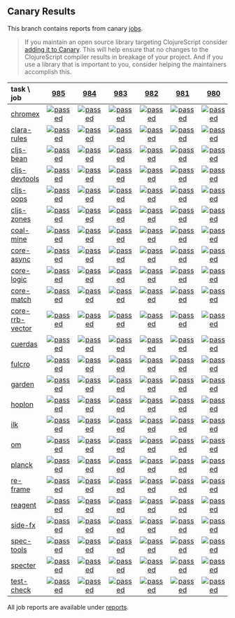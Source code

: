 ## Canary Results

This branch contains reports from canary [jobs](https://github.com/cljs-oss/canary/tree/jobs).

> If you maintain an open source library targeting ClojureScript consider [adding it to Canary](https://github.com/cljs-oss/canary/tree/master#how-to-participate). This will help ensure that no changes to the ClojureScript compiler results in breakage of your project. And if you use a library that is important to you, consider helping the maintainers accomplish this.

[//]: # (begin_overview_table)

| task \ job | <a href="reports/2019/06/23/job-000985-1.10.545-bc6ecdd6" title="job #985 finished on 2019-06-23">985</a> | <a href="reports/2019/06/22/job-000984-1.10.545-bc6ecdd6" title="job #984 finished on 2019-06-22">984</a> | <a href="reports/2019/06/21/job-000983-1.10.546-dc63d9d3" title="job #983 finished on 2019-06-21">983</a> | <a href="reports/2019/06/20/job-000982-1.10.546-31a5e86e" title="job #982 finished on 2019-06-20">982</a> | <a href="reports/2019/06/20/job-000981-1.10.546-42612fee" title="job #981 finished on 2019-06-20">981</a> | <a href="reports/2019/06/20/job-000980-1.10.546-53c62ee4" title="job #980 finished on 2019-06-20">980</a> | <a href="reports/2019/06/20/job-000979-1.10.546-7bee98c3" title="job #979 finished on 2019-06-20">979</a> | <a href="reports/2019/06/20/job-000978-1.10.546-56f99505" title="job #978 finished on 2019-06-20">978</a> | <a href="reports/2019/06/20/job-000977-1.10.546-50f0f995" title="job #977 finished on 2019-06-20">977</a> | <a href="reports/2019/06/20/job-000976-1.10.545-bc6ecdd6" title="job #976 finished on 2019-06-20">976</a> |
| :--- | :---: | :---: | :---: | :---: | :---: | :---: | :---: | :---: | :---: | :---: |
| [chromex](https://github.com/binaryage/chromex) | <a href="reports/2019/06/23/job-000985-1.10.545-bc6ecdd6#-chromex"><img title="passed" src="http://box.binaryage.com/s-passed.svg"><a> | <a href="reports/2019/06/22/job-000984-1.10.545-bc6ecdd6#-chromex"><img title="passed" src="http://box.binaryage.com/s-passed.svg"><a> | <a href="reports/2019/06/21/job-000983-1.10.546-dc63d9d3#-chromex"><img title="passed" src="http://box.binaryage.com/s-passed.svg"><a> | <a href="reports/2019/06/20/job-000982-1.10.546-31a5e86e#-chromex"><img title="passed" src="http://box.binaryage.com/s-passed.svg"><a> | <a href="reports/2019/06/20/job-000981-1.10.546-42612fee#-chromex"><img title="passed" src="http://box.binaryage.com/s-passed.svg"><a> | <a href="reports/2019/06/20/job-000980-1.10.546-53c62ee4#-chromex"><img title="passed" src="http://box.binaryage.com/s-passed.svg"><a> | <a href="reports/2019/06/20/job-000979-1.10.546-7bee98c3#-chromex"><img title="passed" src="http://box.binaryage.com/s-passed.svg"><a> | <a href="reports/2019/06/20/job-000978-1.10.546-56f99505#-chromex"><img title="passed" src="http://box.binaryage.com/s-passed.svg"><a> | <a href="reports/2019/06/20/job-000977-1.10.546-50f0f995#-chromex"><img title="passed" src="http://box.binaryage.com/s-passed.svg"><a> | <a href="reports/2019/06/20/job-000976-1.10.545-bc6ecdd6#-chromex"><img title="passed" src="http://box.binaryage.com/s-passed.svg"><a> |
| [clara-rules](https://github.com/cerner/clara-rules) | <a href="reports/2019/06/23/job-000985-1.10.545-bc6ecdd6#-clara-rules"><img title="passed" src="http://box.binaryage.com/s-passed.svg"><a> | <a href="reports/2019/06/22/job-000984-1.10.545-bc6ecdd6#-clara-rules"><img title="passed" src="http://box.binaryage.com/s-passed.svg"><a> | <a href="reports/2019/06/21/job-000983-1.10.546-dc63d9d3#-clara-rules"><img title="passed" src="http://box.binaryage.com/s-passed.svg"><a> | <a href="reports/2019/06/20/job-000982-1.10.546-31a5e86e#-clara-rules"><img title="passed" src="http://box.binaryage.com/s-passed.svg"><a> | <a href="reports/2019/06/20/job-000981-1.10.546-42612fee#-clara-rules"><img title="passed" src="http://box.binaryage.com/s-passed.svg"><a> | <a href="reports/2019/06/20/job-000980-1.10.546-53c62ee4#-clara-rules"><img title="passed" src="http://box.binaryage.com/s-passed.svg"><a> | <a href="reports/2019/06/20/job-000979-1.10.546-7bee98c3#-clara-rules"><img title="passed" src="http://box.binaryage.com/s-passed.svg"><a> | <a href="reports/2019/06/20/job-000978-1.10.546-56f99505#-clara-rules"><img title="passed" src="http://box.binaryage.com/s-passed.svg"><a> | <a href="reports/2019/06/20/job-000977-1.10.546-50f0f995#-clara-rules"><img title="passed" src="http://box.binaryage.com/s-passed.svg"><a> | <a href="reports/2019/06/20/job-000976-1.10.545-bc6ecdd6#-clara-rules"><img title="passed" src="http://box.binaryage.com/s-passed.svg"><a> |
| [cljs-bean](https://github.com/mfikes/cljs-bean) | <a href="reports/2019/06/23/job-000985-1.10.545-bc6ecdd6#-cljs-bean"><img title="passed" src="http://box.binaryage.com/s-passed.svg"><a> | <a href="reports/2019/06/22/job-000984-1.10.545-bc6ecdd6#-cljs-bean"><img title="passed" src="http://box.binaryage.com/s-passed.svg"><a> | <a href="reports/2019/06/21/job-000983-1.10.546-dc63d9d3#-cljs-bean"><img title="passed" src="http://box.binaryage.com/s-passed.svg"><a> | <a href="reports/2019/06/20/job-000982-1.10.546-31a5e86e#-cljs-bean"><img title="passed" src="http://box.binaryage.com/s-passed.svg"><a> | <a href="reports/2019/06/20/job-000981-1.10.546-42612fee#-cljs-bean"><img title="passed" src="http://box.binaryage.com/s-passed.svg"><a> | <a href="reports/2019/06/20/job-000980-1.10.546-53c62ee4#-cljs-bean"><img title="passed" src="http://box.binaryage.com/s-passed.svg"><a> | <a href="reports/2019/06/20/job-000979-1.10.546-7bee98c3#-cljs-bean"><img title="passed" src="http://box.binaryage.com/s-passed.svg"><a> | <a href="reports/2019/06/20/job-000978-1.10.546-56f99505#-cljs-bean"><img title="passed" src="http://box.binaryage.com/s-passed.svg"><a> | <a href="reports/2019/06/20/job-000977-1.10.546-50f0f995#-cljs-bean"><img title="passed" src="http://box.binaryage.com/s-passed.svg"><a> | <a href="reports/2019/06/20/job-000976-1.10.545-bc6ecdd6#-cljs-bean"><img title="passed" src="http://box.binaryage.com/s-passed.svg"><a> |
| [cljs-devtools](https://github.com/binaryage/cljs-devtools) | <a href="reports/2019/06/23/job-000985-1.10.545-bc6ecdd6#-cljs-devtools"><img title="passed" src="http://box.binaryage.com/s-passed.svg"><a> | <a href="reports/2019/06/22/job-000984-1.10.545-bc6ecdd6#-cljs-devtools"><img title="passed" src="http://box.binaryage.com/s-passed.svg"><a> | <a href="reports/2019/06/21/job-000983-1.10.546-dc63d9d3#-cljs-devtools"><img title="passed" src="http://box.binaryage.com/s-passed.svg"><a> | <a href="reports/2019/06/20/job-000982-1.10.546-31a5e86e#-cljs-devtools"><img title="passed" src="http://box.binaryage.com/s-passed.svg"><a> | <a href="reports/2019/06/20/job-000981-1.10.546-42612fee#-cljs-devtools"><img title="passed" src="http://box.binaryage.com/s-passed.svg"><a> | <a href="reports/2019/06/20/job-000980-1.10.546-53c62ee4#-cljs-devtools"><img title="passed" src="http://box.binaryage.com/s-passed.svg"><a> | <a href="reports/2019/06/20/job-000979-1.10.546-7bee98c3#-cljs-devtools"><img title="passed" src="http://box.binaryage.com/s-passed.svg"><a> | <a href="reports/2019/06/20/job-000978-1.10.546-56f99505#-cljs-devtools"><img title="passed" src="http://box.binaryage.com/s-passed.svg"><a> | <a href="reports/2019/06/20/job-000977-1.10.546-50f0f995#-cljs-devtools"><img title="passed" src="http://box.binaryage.com/s-passed.svg"><a> | <a href="reports/2019/06/20/job-000976-1.10.545-bc6ecdd6#-cljs-devtools"><img title="passed" src="http://box.binaryage.com/s-passed.svg"><a> |
| [cljs-oops](https://github.com/binaryage/cljs-oops) | <a href="reports/2019/06/23/job-000985-1.10.545-bc6ecdd6#-cljs-oops"><img title="passed" src="http://box.binaryage.com/s-passed.svg"><a> | <a href="reports/2019/06/22/job-000984-1.10.545-bc6ecdd6#-cljs-oops"><img title="passed" src="http://box.binaryage.com/s-passed.svg"><a> | <a href="reports/2019/06/21/job-000983-1.10.546-dc63d9d3#-cljs-oops"><img title="passed" src="http://box.binaryage.com/s-passed.svg"><a> | <a href="reports/2019/06/20/job-000982-1.10.546-31a5e86e#-cljs-oops"><img title="passed" src="http://box.binaryage.com/s-passed.svg"><a> | <a href="reports/2019/06/20/job-000981-1.10.546-42612fee#-cljs-oops"><img title="passed" src="http://box.binaryage.com/s-passed.svg"><a> | <a href="reports/2019/06/20/job-000980-1.10.546-53c62ee4#-cljs-oops"><img title="passed" src="http://box.binaryage.com/s-passed.svg"><a> | <a href="reports/2019/06/20/job-000979-1.10.546-7bee98c3#-cljs-oops"><img title="passed" src="http://box.binaryage.com/s-passed.svg"><a> | <a href="reports/2019/06/20/job-000978-1.10.546-56f99505#-cljs-oops"><img title="passed" src="http://box.binaryage.com/s-passed.svg"><a> | <a href="reports/2019/06/20/job-000977-1.10.546-50f0f995#-cljs-oops"><img title="passed" src="http://box.binaryage.com/s-passed.svg"><a> | <a href="reports/2019/06/20/job-000976-1.10.545-bc6ecdd6#-cljs-oops"><img title="passed" src="http://box.binaryage.com/s-passed.svg"><a> |
| [cljs-zones](https://github.com/binaryage/cljs-zones) | <a href="reports/2019/06/23/job-000985-1.10.545-bc6ecdd6#-cljs-zones"><img title="passed" src="http://box.binaryage.com/s-passed.svg"><a> | <a href="reports/2019/06/22/job-000984-1.10.545-bc6ecdd6#-cljs-zones"><img title="passed" src="http://box.binaryage.com/s-passed.svg"><a> | <a href="reports/2019/06/21/job-000983-1.10.546-dc63d9d3#-cljs-zones"><img title="passed" src="http://box.binaryage.com/s-passed.svg"><a> | <a href="reports/2019/06/20/job-000982-1.10.546-31a5e86e#-cljs-zones"><img title="passed" src="http://box.binaryage.com/s-passed.svg"><a> | <a href="reports/2019/06/20/job-000981-1.10.546-42612fee#-cljs-zones"><img title="passed" src="http://box.binaryage.com/s-passed.svg"><a> | <a href="reports/2019/06/20/job-000980-1.10.546-53c62ee4#-cljs-zones"><img title="passed" src="http://box.binaryage.com/s-passed.svg"><a> | <a href="reports/2019/06/20/job-000979-1.10.546-7bee98c3#-cljs-zones"><img title="passed" src="http://box.binaryage.com/s-passed.svg"><a> | <a href="reports/2019/06/20/job-000978-1.10.546-56f99505#-cljs-zones"><img title="passed" src="http://box.binaryage.com/s-passed.svg"><a> | <a href="reports/2019/06/20/job-000977-1.10.546-50f0f995#-cljs-zones"><img title="passed" src="http://box.binaryage.com/s-passed.svg"><a> | <a href="reports/2019/06/20/job-000976-1.10.545-bc6ecdd6#-cljs-zones"><img title="passed" src="http://box.binaryage.com/s-passed.svg"><a> |
| [coal-mine](https://github.com/mfikes/coal-mine) | <a href="reports/2019/06/23/job-000985-1.10.545-bc6ecdd6#-coal-mine"><img title="passed" src="http://box.binaryage.com/s-passed.svg"><a> | <a href="reports/2019/06/22/job-000984-1.10.545-bc6ecdd6#-coal-mine"><img title="passed" src="http://box.binaryage.com/s-passed.svg"><a> | <a href="reports/2019/06/21/job-000983-1.10.546-dc63d9d3#-coal-mine"><img title="passed" src="http://box.binaryage.com/s-passed.svg"><a> | <a href="reports/2019/06/20/job-000982-1.10.546-31a5e86e#-coal-mine"><img title="passed" src="http://box.binaryage.com/s-passed.svg"><a> | <a href="reports/2019/06/20/job-000981-1.10.546-42612fee#-coal-mine"><img title="passed" src="http://box.binaryage.com/s-passed.svg"><a> | <a href="reports/2019/06/20/job-000980-1.10.546-53c62ee4#-coal-mine"><img title="passed" src="http://box.binaryage.com/s-passed.svg"><a> | <a href="reports/2019/06/20/job-000979-1.10.546-7bee98c3#-coal-mine"><img title="passed" src="http://box.binaryage.com/s-passed.svg"><a> | <a href="reports/2019/06/20/job-000978-1.10.546-56f99505#-coal-mine"><img title="passed" src="http://box.binaryage.com/s-passed.svg"><a> | <a href="reports/2019/06/20/job-000977-1.10.546-50f0f995#-coal-mine"><img title="passed" src="http://box.binaryage.com/s-passed.svg"><a> | <a href="reports/2019/06/20/job-000976-1.10.545-bc6ecdd6#-coal-mine"><img title="passed" src="http://box.binaryage.com/s-passed.svg"><a> |
| [core-async](https://github.com/clojure/core.async) | <a href="reports/2019/06/23/job-000985-1.10.545-bc6ecdd6#-core-async"><img title="passed" src="http://box.binaryage.com/s-passed.svg"><a> | <a href="reports/2019/06/22/job-000984-1.10.545-bc6ecdd6#-core-async"><img title="passed" src="http://box.binaryage.com/s-passed.svg"><a> | <a href="reports/2019/06/21/job-000983-1.10.546-dc63d9d3#-core-async"><img title="passed" src="http://box.binaryage.com/s-passed.svg"><a> | <a href="reports/2019/06/20/job-000982-1.10.546-31a5e86e#-core-async"><img title="passed" src="http://box.binaryage.com/s-passed.svg"><a> | <a href="reports/2019/06/20/job-000981-1.10.546-42612fee#-core-async"><img title="passed" src="http://box.binaryage.com/s-passed.svg"><a> | <a href="reports/2019/06/20/job-000980-1.10.546-53c62ee4#-core-async"><img title="passed" src="http://box.binaryage.com/s-passed.svg"><a> | <a href="reports/2019/06/20/job-000979-1.10.546-7bee98c3#-core-async"><img title="passed" src="http://box.binaryage.com/s-passed.svg"><a> | <a href="reports/2019/06/20/job-000978-1.10.546-56f99505#-core-async"><img title="passed" src="http://box.binaryage.com/s-passed.svg"><a> | <a href="reports/2019/06/20/job-000977-1.10.546-50f0f995#-core-async"><img title="passed" src="http://box.binaryage.com/s-passed.svg"><a> | <a href="reports/2019/06/20/job-000976-1.10.545-bc6ecdd6#-core-async"><img title="passed" src="http://box.binaryage.com/s-passed.svg"><a> |
| [core-logic](https://github.com/clojure/core.logic) | <a href="reports/2019/06/23/job-000985-1.10.545-bc6ecdd6#-core-logic"><img title="passed" src="http://box.binaryage.com/s-passed.svg"><a> | <a href="reports/2019/06/22/job-000984-1.10.545-bc6ecdd6#-core-logic"><img title="passed" src="http://box.binaryage.com/s-passed.svg"><a> | <a href="reports/2019/06/21/job-000983-1.10.546-dc63d9d3#-core-logic"><img title="passed" src="http://box.binaryage.com/s-passed.svg"><a> | <a href="reports/2019/06/20/job-000982-1.10.546-31a5e86e#-core-logic"><img title="passed" src="http://box.binaryage.com/s-passed.svg"><a> | <a href="reports/2019/06/20/job-000981-1.10.546-42612fee#-core-logic"><img title="passed" src="http://box.binaryage.com/s-passed.svg"><a> | <a href="reports/2019/06/20/job-000980-1.10.546-53c62ee4#-core-logic"><img title="passed" src="http://box.binaryage.com/s-passed.svg"><a> | <a href="reports/2019/06/20/job-000979-1.10.546-7bee98c3#-core-logic"><img title="passed" src="http://box.binaryage.com/s-passed.svg"><a> | <a href="reports/2019/06/20/job-000978-1.10.546-56f99505#-core-logic"><img title="passed" src="http://box.binaryage.com/s-passed.svg"><a> | <a href="reports/2019/06/20/job-000977-1.10.546-50f0f995#-core-logic"><img title="passed" src="http://box.binaryage.com/s-passed.svg"><a> | <a href="reports/2019/06/20/job-000976-1.10.545-bc6ecdd6#-core-logic"><img title="passed" src="http://box.binaryage.com/s-passed.svg"><a> |
| [core-match](https://github.com/clojure/core.match) | <a href="reports/2019/06/23/job-000985-1.10.545-bc6ecdd6#-core-match"><img title="passed" src="http://box.binaryage.com/s-passed.svg"><a> | <a href="reports/2019/06/22/job-000984-1.10.545-bc6ecdd6#-core-match"><img title="passed" src="http://box.binaryage.com/s-passed.svg"><a> | <a href="reports/2019/06/21/job-000983-1.10.546-dc63d9d3#-core-match"><img title="passed" src="http://box.binaryage.com/s-passed.svg"><a> | <a href="reports/2019/06/20/job-000982-1.10.546-31a5e86e#-core-match"><img title="passed" src="http://box.binaryage.com/s-passed.svg"><a> | <a href="reports/2019/06/20/job-000981-1.10.546-42612fee#-core-match"><img title="passed" src="http://box.binaryage.com/s-passed.svg"><a> | <a href="reports/2019/06/20/job-000980-1.10.546-53c62ee4#-core-match"><img title="passed" src="http://box.binaryage.com/s-passed.svg"><a> | <a href="reports/2019/06/20/job-000979-1.10.546-7bee98c3#-core-match"><img title="passed" src="http://box.binaryage.com/s-passed.svg"><a> | <a href="reports/2019/06/20/job-000978-1.10.546-56f99505#-core-match"><img title="passed" src="http://box.binaryage.com/s-passed.svg"><a> | <a href="reports/2019/06/20/job-000977-1.10.546-50f0f995#-core-match"><img title="passed" src="http://box.binaryage.com/s-passed.svg"><a> | <a href="reports/2019/06/20/job-000976-1.10.545-bc6ecdd6#-core-match"><img title="passed" src="http://box.binaryage.com/s-passed.svg"><a> |
| [core-rrb-vector](https://github.com/clojure/core.rrb-vector) | <a href="reports/2019/06/23/job-000985-1.10.545-bc6ecdd6#-core-rrb-vector"><img title="passed" src="http://box.binaryage.com/s-passed.svg"><a> | <a href="reports/2019/06/22/job-000984-1.10.545-bc6ecdd6#-core-rrb-vector"><img title="passed" src="http://box.binaryage.com/s-passed.svg"><a> | <a href="reports/2019/06/21/job-000983-1.10.546-dc63d9d3#-core-rrb-vector"><img title="passed" src="http://box.binaryage.com/s-passed.svg"><a> | <a href="reports/2019/06/20/job-000982-1.10.546-31a5e86e#-core-rrb-vector"><img title="passed" src="http://box.binaryage.com/s-passed.svg"><a> | <a href="reports/2019/06/20/job-000981-1.10.546-42612fee#-core-rrb-vector"><img title="passed" src="http://box.binaryage.com/s-passed.svg"><a> | <a href="reports/2019/06/20/job-000980-1.10.546-53c62ee4#-core-rrb-vector"><img title="passed" src="http://box.binaryage.com/s-passed.svg"><a> | <a href="reports/2019/06/20/job-000979-1.10.546-7bee98c3#-core-rrb-vector"><img title="passed" src="http://box.binaryage.com/s-passed.svg"><a> | <a href="reports/2019/06/20/job-000978-1.10.546-56f99505#-core-rrb-vector"><img title="passed" src="http://box.binaryage.com/s-passed.svg"><a> | <a href="reports/2019/06/20/job-000977-1.10.546-50f0f995#-core-rrb-vector"><img title="passed" src="http://box.binaryage.com/s-passed.svg"><a> | <a href="reports/2019/06/20/job-000976-1.10.545-bc6ecdd6#-core-rrb-vector"><img title="passed" src="http://box.binaryage.com/s-passed.svg"><a> |
| [cuerdas](https://github.com/funcool/cuerdas) | <a href="reports/2019/06/23/job-000985-1.10.545-bc6ecdd6#-cuerdas"><img title="passed" src="http://box.binaryage.com/s-passed.svg"><a> | <a href="reports/2019/06/22/job-000984-1.10.545-bc6ecdd6#-cuerdas"><img title="passed" src="http://box.binaryage.com/s-passed.svg"><a> | <a href="reports/2019/06/21/job-000983-1.10.546-dc63d9d3#-cuerdas"><img title="passed" src="http://box.binaryage.com/s-passed.svg"><a> | <a href="reports/2019/06/20/job-000982-1.10.546-31a5e86e#-cuerdas"><img title="passed" src="http://box.binaryage.com/s-passed.svg"><a> | <a href="reports/2019/06/20/job-000981-1.10.546-42612fee#-cuerdas"><img title="passed" src="http://box.binaryage.com/s-passed.svg"><a> | <a href="reports/2019/06/20/job-000980-1.10.546-53c62ee4#-cuerdas"><img title="passed" src="http://box.binaryage.com/s-passed.svg"><a> | <a href="reports/2019/06/20/job-000979-1.10.546-7bee98c3#-cuerdas"><img title="passed" src="http://box.binaryage.com/s-passed.svg"><a> | <a href="reports/2019/06/20/job-000978-1.10.546-56f99505#-cuerdas"><img title="passed" src="http://box.binaryage.com/s-passed.svg"><a> | <a href="reports/2019/06/20/job-000977-1.10.546-50f0f995#-cuerdas"><img title="passed" src="http://box.binaryage.com/s-passed.svg"><a> | <a href="reports/2019/06/20/job-000976-1.10.545-bc6ecdd6#-cuerdas"><img title="passed" src="http://box.binaryage.com/s-passed.svg"><a> |
| [fulcro](https://github.com/fulcrologic/fulcro) | <a href="reports/2019/06/23/job-000985-1.10.545-bc6ecdd6#-fulcro"><img title="passed" src="http://box.binaryage.com/s-passed.svg"><a> | <a href="reports/2019/06/22/job-000984-1.10.545-bc6ecdd6#-fulcro"><img title="passed" src="http://box.binaryage.com/s-passed.svg"><a> | <a href="reports/2019/06/21/job-000983-1.10.546-dc63d9d3#-fulcro"><img title="passed" src="http://box.binaryage.com/s-passed.svg"><a> | <a href="reports/2019/06/20/job-000982-1.10.546-31a5e86e#-fulcro"><img title="passed" src="http://box.binaryage.com/s-passed.svg"><a> | <a href="reports/2019/06/20/job-000981-1.10.546-42612fee#-fulcro"><img title="passed" src="http://box.binaryage.com/s-passed.svg"><a> | <a href="reports/2019/06/20/job-000980-1.10.546-53c62ee4#-fulcro"><img title="passed" src="http://box.binaryage.com/s-passed.svg"><a> | <a href="reports/2019/06/20/job-000979-1.10.546-7bee98c3#-fulcro"><img title="passed" src="http://box.binaryage.com/s-passed.svg"><a> | <a href="reports/2019/06/20/job-000978-1.10.546-56f99505#-fulcro"><img title="passed" src="http://box.binaryage.com/s-passed.svg"><a> | <a href="reports/2019/06/20/job-000977-1.10.546-50f0f995#-fulcro"><img title="passed" src="http://box.binaryage.com/s-passed.svg"><a> | <a href="reports/2019/06/20/job-000976-1.10.545-bc6ecdd6#-fulcro"><img title="passed" src="http://box.binaryage.com/s-passed.svg"><a> |
| [garden](https://github.com/noprompt/garden) | <a href="reports/2019/06/23/job-000985-1.10.545-bc6ecdd6#-garden"><img title="passed" src="http://box.binaryage.com/s-passed.svg"><a> | <a href="reports/2019/06/22/job-000984-1.10.545-bc6ecdd6#-garden"><img title="passed" src="http://box.binaryage.com/s-passed.svg"><a> | <a href="reports/2019/06/21/job-000983-1.10.546-dc63d9d3#-garden"><img title="passed" src="http://box.binaryage.com/s-passed.svg"><a> | <a href="reports/2019/06/20/job-000982-1.10.546-31a5e86e#-garden"><img title="passed" src="http://box.binaryage.com/s-passed.svg"><a> | <a href="reports/2019/06/20/job-000981-1.10.546-42612fee#-garden"><img title="passed" src="http://box.binaryage.com/s-passed.svg"><a> | <a href="reports/2019/06/20/job-000980-1.10.546-53c62ee4#-garden"><img title="passed" src="http://box.binaryage.com/s-passed.svg"><a> | <a href="reports/2019/06/20/job-000979-1.10.546-7bee98c3#-garden"><img title="passed" src="http://box.binaryage.com/s-passed.svg"><a> | <a href="reports/2019/06/20/job-000978-1.10.546-56f99505#-garden"><img title="passed" src="http://box.binaryage.com/s-passed.svg"><a> | <a href="reports/2019/06/20/job-000977-1.10.546-50f0f995#-garden"><img title="passed" src="http://box.binaryage.com/s-passed.svg"><a> | <a href="reports/2019/06/20/job-000976-1.10.545-bc6ecdd6#-garden"><img title="passed" src="http://box.binaryage.com/s-passed.svg"><a> |
| [hoplon](https://github.com/hoplon/hoplon) | <a href="reports/2019/06/23/job-000985-1.10.545-bc6ecdd6#-hoplon"><img title="passed" src="http://box.binaryage.com/s-passed.svg"><a> | <a href="reports/2019/06/22/job-000984-1.10.545-bc6ecdd6#-hoplon"><img title="passed" src="http://box.binaryage.com/s-passed.svg"><a> | <a href="reports/2019/06/21/job-000983-1.10.546-dc63d9d3#-hoplon"><img title="passed" src="http://box.binaryage.com/s-passed.svg"><a> | <a href="reports/2019/06/20/job-000982-1.10.546-31a5e86e#-hoplon"><img title="passed" src="http://box.binaryage.com/s-passed.svg"><a> | <a href="reports/2019/06/20/job-000981-1.10.546-42612fee#-hoplon"><img title="passed" src="http://box.binaryage.com/s-passed.svg"><a> | <a href="reports/2019/06/20/job-000980-1.10.546-53c62ee4#-hoplon"><img title="passed" src="http://box.binaryage.com/s-passed.svg"><a> | <a href="reports/2019/06/20/job-000979-1.10.546-7bee98c3#-hoplon"><img title="passed" src="http://box.binaryage.com/s-passed.svg"><a> | <a href="reports/2019/06/20/job-000978-1.10.546-56f99505#-hoplon"><img title="passed" src="http://box.binaryage.com/s-passed.svg"><a> | <a href="reports/2019/06/20/job-000977-1.10.546-50f0f995#-hoplon"><img title="passed" src="http://box.binaryage.com/s-passed.svg"><a> | <a href="reports/2019/06/20/job-000976-1.10.545-bc6ecdd6#-hoplon"><img title="passed" src="http://box.binaryage.com/s-passed.svg"><a> |
| [ilk](https://github.com/mfikes/ilk) | <a href="reports/2019/06/23/job-000985-1.10.545-bc6ecdd6#-ilk"><img title="passed" src="http://box.binaryage.com/s-passed.svg"><a> | <a href="reports/2019/06/22/job-000984-1.10.545-bc6ecdd6#-ilk"><img title="passed" src="http://box.binaryage.com/s-passed.svg"><a> | <a href="reports/2019/06/21/job-000983-1.10.546-dc63d9d3#-ilk"><img title="passed" src="http://box.binaryage.com/s-passed.svg"><a> | <a href="reports/2019/06/20/job-000982-1.10.546-31a5e86e#-ilk"><img title="passed" src="http://box.binaryage.com/s-passed.svg"><a> | <a href="reports/2019/06/20/job-000981-1.10.546-42612fee#-ilk"><img title="passed" src="http://box.binaryage.com/s-passed.svg"><a> | <a href="reports/2019/06/20/job-000980-1.10.546-53c62ee4#-ilk"><img title="passed" src="http://box.binaryage.com/s-passed.svg"><a> | <a href="reports/2019/06/20/job-000979-1.10.546-7bee98c3#-ilk"><img title="passed" src="http://box.binaryage.com/s-passed.svg"><a> | <a href="reports/2019/06/20/job-000978-1.10.546-56f99505#-ilk"><img title="passed" src="http://box.binaryage.com/s-passed.svg"><a> | <a href="reports/2019/06/20/job-000977-1.10.546-50f0f995#-ilk"><img title="passed" src="http://box.binaryage.com/s-passed.svg"><a> | <a href="reports/2019/06/20/job-000976-1.10.545-bc6ecdd6#-ilk"><img title="passed" src="http://box.binaryage.com/s-passed.svg"><a> |
| [om](https://github.com/omcljs/om) | <a href="reports/2019/06/23/job-000985-1.10.545-bc6ecdd6#-om"><img title="passed" src="http://box.binaryage.com/s-passed.svg"><a> | <a href="reports/2019/06/22/job-000984-1.10.545-bc6ecdd6#-om"><img title="passed" src="http://box.binaryage.com/s-passed.svg"><a> | <a href="reports/2019/06/21/job-000983-1.10.546-dc63d9d3#-om"><img title="passed" src="http://box.binaryage.com/s-passed.svg"><a> | <a href="reports/2019/06/20/job-000982-1.10.546-31a5e86e#-om"><img title="passed" src="http://box.binaryage.com/s-passed.svg"><a> | <a href="reports/2019/06/20/job-000981-1.10.546-42612fee#-om"><img title="passed" src="http://box.binaryage.com/s-passed.svg"><a> | <a href="reports/2019/06/20/job-000980-1.10.546-53c62ee4#-om"><img title="passed" src="http://box.binaryage.com/s-passed.svg"><a> | <a href="reports/2019/06/20/job-000979-1.10.546-7bee98c3#-om"><img title="passed" src="http://box.binaryage.com/s-passed.svg"><a> | <a href="reports/2019/06/20/job-000978-1.10.546-56f99505#-om"><img title="passed" src="http://box.binaryage.com/s-passed.svg"><a> | <a href="reports/2019/06/20/job-000977-1.10.546-50f0f995#-om"><img title="passed" src="http://box.binaryage.com/s-passed.svg"><a> | <a href="reports/2019/06/20/job-000976-1.10.545-bc6ecdd6#-om"><img title="passed" src="http://box.binaryage.com/s-passed.svg"><a> |
| [planck](https://github.com/planck-repl/planck) | <a href="reports/2019/06/23/job-000985-1.10.545-bc6ecdd6#-planck"><img title="passed" src="http://box.binaryage.com/s-passed.svg"><a> | <a href="reports/2019/06/22/job-000984-1.10.545-bc6ecdd6#-planck"><img title="passed" src="http://box.binaryage.com/s-passed.svg"><a> | <a href="reports/2019/06/21/job-000983-1.10.546-dc63d9d3#-planck"><img title="passed" src="http://box.binaryage.com/s-passed.svg"><a> | <a href="reports/2019/06/20/job-000982-1.10.546-31a5e86e#-planck"><img title="passed" src="http://box.binaryage.com/s-passed.svg"><a> | <a href="reports/2019/06/20/job-000981-1.10.546-42612fee#-planck"><img title="passed" src="http://box.binaryage.com/s-passed.svg"><a> | <a href="reports/2019/06/20/job-000980-1.10.546-53c62ee4#-planck"><img title="passed" src="http://box.binaryage.com/s-passed.svg"><a> | <a href="reports/2019/06/20/job-000979-1.10.546-7bee98c3#-planck"><img title="passed" src="http://box.binaryage.com/s-passed.svg"><a> | <a href="reports/2019/06/20/job-000978-1.10.546-56f99505#-planck"><img title="passed" src="http://box.binaryage.com/s-passed.svg"><a> | <a href="reports/2019/06/20/job-000977-1.10.546-50f0f995#-planck"><img title="passed" src="http://box.binaryage.com/s-passed.svg"><a> | <a href="reports/2019/06/20/job-000976-1.10.545-bc6ecdd6#-planck"><img title="passed" src="http://box.binaryage.com/s-passed.svg"><a> |
| [re-frame](https://github.com/Day8/re-frame) | <a href="reports/2019/06/23/job-000985-1.10.545-bc6ecdd6#-re-frame"><img title="passed" src="http://box.binaryage.com/s-passed.svg"><a> | <a href="reports/2019/06/22/job-000984-1.10.545-bc6ecdd6#-re-frame"><img title="passed" src="http://box.binaryage.com/s-passed.svg"><a> | <a href="reports/2019/06/21/job-000983-1.10.546-dc63d9d3#-re-frame"><img title="passed" src="http://box.binaryage.com/s-passed.svg"><a> | <a href="reports/2019/06/20/job-000982-1.10.546-31a5e86e#-re-frame"><img title="passed" src="http://box.binaryage.com/s-passed.svg"><a> | <a href="reports/2019/06/20/job-000981-1.10.546-42612fee#-re-frame"><img title="passed" src="http://box.binaryage.com/s-passed.svg"><a> | <a href="reports/2019/06/20/job-000980-1.10.546-53c62ee4#-re-frame"><img title="passed" src="http://box.binaryage.com/s-passed.svg"><a> | <a href="reports/2019/06/20/job-000979-1.10.546-7bee98c3#-re-frame"><img title="passed" src="http://box.binaryage.com/s-passed.svg"><a> | <a href="reports/2019/06/20/job-000978-1.10.546-56f99505#-re-frame"><img title="passed" src="http://box.binaryage.com/s-passed.svg"><a> | <a href="reports/2019/06/20/job-000977-1.10.546-50f0f995#-re-frame"><img title="passed" src="http://box.binaryage.com/s-passed.svg"><a> | <a href="reports/2019/06/20/job-000976-1.10.545-bc6ecdd6#-re-frame"><img title="passed" src="http://box.binaryage.com/s-passed.svg"><a> |
| [reagent](https://github.com/reagent-project/reagent) | <a href="reports/2019/06/23/job-000985-1.10.545-bc6ecdd6#-reagent"><img title="passed" src="http://box.binaryage.com/s-passed.svg"><a> | <a href="reports/2019/06/22/job-000984-1.10.545-bc6ecdd6#-reagent"><img title="passed" src="http://box.binaryage.com/s-passed.svg"><a> | <a href="reports/2019/06/21/job-000983-1.10.546-dc63d9d3#-reagent"><img title="passed" src="http://box.binaryage.com/s-passed.svg"><a> | <a href="reports/2019/06/20/job-000982-1.10.546-31a5e86e#-reagent"><img title="passed" src="http://box.binaryage.com/s-passed.svg"><a> | <a href="reports/2019/06/20/job-000981-1.10.546-42612fee#-reagent"><img title="passed" src="http://box.binaryage.com/s-passed.svg"><a> | <a href="reports/2019/06/20/job-000980-1.10.546-53c62ee4#-reagent"><img title="passed" src="http://box.binaryage.com/s-passed.svg"><a> | <a href="reports/2019/06/20/job-000979-1.10.546-7bee98c3#-reagent"><img title="passed" src="http://box.binaryage.com/s-passed.svg"><a> | <a href="reports/2019/06/20/job-000978-1.10.546-56f99505#-reagent"><img title="passed" src="http://box.binaryage.com/s-passed.svg"><a> | <a href="reports/2019/06/20/job-000977-1.10.546-50f0f995#-reagent"><img title="passed" src="http://box.binaryage.com/s-passed.svg"><a> | <a href="reports/2019/06/20/job-000976-1.10.545-bc6ecdd6#-reagent"><img title="passed" src="http://box.binaryage.com/s-passed.svg"><a> |
| [side-fx](https://github.com/cljsrn/side-fx) | <a href="reports/2019/06/23/job-000985-1.10.545-bc6ecdd6#-side-fx"><img title="passed" src="http://box.binaryage.com/s-passed.svg"><a> | <a href="reports/2019/06/22/job-000984-1.10.545-bc6ecdd6#-side-fx"><img title="passed" src="http://box.binaryage.com/s-passed.svg"><a> | <a href="reports/2019/06/21/job-000983-1.10.546-dc63d9d3#-side-fx"><img title="passed" src="http://box.binaryage.com/s-passed.svg"><a> | <a href="reports/2019/06/20/job-000982-1.10.546-31a5e86e#-side-fx"><img title="passed" src="http://box.binaryage.com/s-passed.svg"><a> | <a href="reports/2019/06/20/job-000981-1.10.546-42612fee#-side-fx"><img title="passed" src="http://box.binaryage.com/s-passed.svg"><a> | <a href="reports/2019/06/20/job-000980-1.10.546-53c62ee4#-side-fx"><img title="passed" src="http://box.binaryage.com/s-passed.svg"><a> | <a href="reports/2019/06/20/job-000979-1.10.546-7bee98c3#-side-fx"><img title="passed" src="http://box.binaryage.com/s-passed.svg"><a> | <a href="reports/2019/06/20/job-000978-1.10.546-56f99505#-side-fx"><img title="passed" src="http://box.binaryage.com/s-passed.svg"><a> | <a href="reports/2019/06/20/job-000977-1.10.546-50f0f995#-side-fx"><img title="passed" src="http://box.binaryage.com/s-passed.svg"><a> | <a href="reports/2019/06/20/job-000976-1.10.545-bc6ecdd6#-side-fx"><img title="passed" src="http://box.binaryage.com/s-passed.svg"><a> |
| [spec-tools](https://github.com/metosin/spec-tools) | <a href="reports/2019/06/23/job-000985-1.10.545-bc6ecdd6#-spec-tools"><img title="passed" src="http://box.binaryage.com/s-passed.svg"><a> | <a href="reports/2019/06/22/job-000984-1.10.545-bc6ecdd6#-spec-tools"><img title="passed" src="http://box.binaryage.com/s-passed.svg"><a> | <a href="reports/2019/06/21/job-000983-1.10.546-dc63d9d3#-spec-tools"><img title="passed" src="http://box.binaryage.com/s-passed.svg"><a> | <a href="reports/2019/06/20/job-000982-1.10.546-31a5e86e#-spec-tools"><img title="passed" src="http://box.binaryage.com/s-passed.svg"><a> | <a href="reports/2019/06/20/job-000981-1.10.546-42612fee#-spec-tools"><img title="passed" src="http://box.binaryage.com/s-passed.svg"><a> | <a href="reports/2019/06/20/job-000980-1.10.546-53c62ee4#-spec-tools"><img title="passed" src="http://box.binaryage.com/s-passed.svg"><a> | <a href="reports/2019/06/20/job-000979-1.10.546-7bee98c3#-spec-tools"><img title="passed" src="http://box.binaryage.com/s-passed.svg"><a> | <a href="reports/2019/06/20/job-000978-1.10.546-56f99505#-spec-tools"><img title="passed" src="http://box.binaryage.com/s-passed.svg"><a> | <a href="reports/2019/06/20/job-000977-1.10.546-50f0f995#-spec-tools"><img title="passed" src="http://box.binaryage.com/s-passed.svg"><a> | <a href="reports/2019/06/20/job-000976-1.10.545-bc6ecdd6#-spec-tools"><img title="passed" src="http://box.binaryage.com/s-passed.svg"><a> |
| [specter](https://github.com/nathanmarz/specter) | <a href="reports/2019/06/23/job-000985-1.10.545-bc6ecdd6#-specter"><img title="passed" src="http://box.binaryage.com/s-passed.svg"><a> | <a href="reports/2019/06/22/job-000984-1.10.545-bc6ecdd6#-specter"><img title="passed" src="http://box.binaryage.com/s-passed.svg"><a> | <a href="reports/2019/06/21/job-000983-1.10.546-dc63d9d3#-specter"><img title="passed" src="http://box.binaryage.com/s-passed.svg"><a> | <a href="reports/2019/06/20/job-000982-1.10.546-31a5e86e#-specter"><img title="passed" src="http://box.binaryage.com/s-passed.svg"><a> | <a href="reports/2019/06/20/job-000981-1.10.546-42612fee#-specter"><img title="passed" src="http://box.binaryage.com/s-passed.svg"><a> | <a href="reports/2019/06/20/job-000980-1.10.546-53c62ee4#-specter"><img title="passed" src="http://box.binaryage.com/s-passed.svg"><a> | <a href="reports/2019/06/20/job-000979-1.10.546-7bee98c3#-specter"><img title="passed" src="http://box.binaryage.com/s-passed.svg"><a> | <a href="reports/2019/06/20/job-000978-1.10.546-56f99505#-specter"><img title="passed" src="http://box.binaryage.com/s-passed.svg"><a> | <a href="reports/2019/06/20/job-000977-1.10.546-50f0f995#-specter"><img title="passed" src="http://box.binaryage.com/s-passed.svg"><a> | <a href="reports/2019/06/20/job-000976-1.10.545-bc6ecdd6#-specter"><img title="failed" src="http://box.binaryage.com/s-failed.svg"><a> |
| [test-check](https://github.com/clojure/test.check) | <a href="reports/2019/06/23/job-000985-1.10.545-bc6ecdd6#-test-check"><img title="passed" src="http://box.binaryage.com/s-passed.svg"><a> | <a href="reports/2019/06/22/job-000984-1.10.545-bc6ecdd6#-test-check"><img title="passed" src="http://box.binaryage.com/s-passed.svg"><a> | <a href="reports/2019/06/21/job-000983-1.10.546-dc63d9d3#-test-check"><img title="passed" src="http://box.binaryage.com/s-passed.svg"><a> | <a href="reports/2019/06/20/job-000982-1.10.546-31a5e86e#-test-check"><img title="passed" src="http://box.binaryage.com/s-passed.svg"><a> | <a href="reports/2019/06/20/job-000981-1.10.546-42612fee#-test-check"><img title="passed" src="http://box.binaryage.com/s-passed.svg"><a> | <a href="reports/2019/06/20/job-000980-1.10.546-53c62ee4#-test-check"><img title="passed" src="http://box.binaryage.com/s-passed.svg"><a> | <a href="reports/2019/06/20/job-000979-1.10.546-7bee98c3#-test-check"><img title="passed" src="http://box.binaryage.com/s-passed.svg"><a> | <a href="reports/2019/06/20/job-000978-1.10.546-56f99505#-test-check"><img title="passed" src="http://box.binaryage.com/s-passed.svg"><a> | <a href="reports/2019/06/20/job-000977-1.10.546-50f0f995#-test-check"><img title="passed" src="http://box.binaryage.com/s-passed.svg"><a> | <a href="reports/2019/06/20/job-000976-1.10.545-bc6ecdd6#-test-check"><img title="passed" src="http://box.binaryage.com/s-passed.svg"><a> |

[//]: # (end_overview_table)

All job reports are available under [reports](reports).
